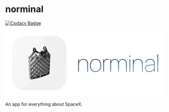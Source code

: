 # norminal

[![Codacy Badge](https://api.codacy.com/project/badge/Grade/aa212d641b00463190976ff0459a5269)](https://app.codacy.com/gh/persello/norminal?utm_source=github.com&utm_medium=referral&utm_content=persello/norminal&utm_campaign=Badge_Grade)

![norminal logo](res/logo.png)

An app for everything about SpaceX.
